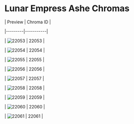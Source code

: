 # Lunar Empress Ashe Chromas


| Preview | Chroma ID |

|---------|-----------|

| ![22053](https://raw.communitydragon.org/latest/plugins/rcp-be-lol-game-data/global/default/v1/champion-chroma-images/22/22053.png) | 22053 |

| ![22054](https://raw.communitydragon.org/latest/plugins/rcp-be-lol-game-data/global/default/v1/champion-chroma-images/22/22054.png) | 22054 |

| ![22055](https://raw.communitydragon.org/latest/plugins/rcp-be-lol-game-data/global/default/v1/champion-chroma-images/22/22055.png) | 22055 |

| ![22056](https://raw.communitydragon.org/latest/plugins/rcp-be-lol-game-data/global/default/v1/champion-chroma-images/22/22056.png) | 22056 |

| ![22057](https://raw.communitydragon.org/latest/plugins/rcp-be-lol-game-data/global/default/v1/champion-chroma-images/22/22057.png) | 22057 |

| ![22058](https://raw.communitydragon.org/latest/plugins/rcp-be-lol-game-data/global/default/v1/champion-chroma-images/22/22058.png) | 22058 |

| ![22059](https://raw.communitydragon.org/latest/plugins/rcp-be-lol-game-data/global/default/v1/champion-chroma-images/22/22059.png) | 22059 |

| ![22060](https://raw.communitydragon.org/latest/plugins/rcp-be-lol-game-data/global/default/v1/champion-chroma-images/22/22060.png) | 22060 |

| ![22061](https://raw.communitydragon.org/latest/plugins/rcp-be-lol-game-data/global/default/v1/champion-chroma-images/22/22061.png) | 22061 |